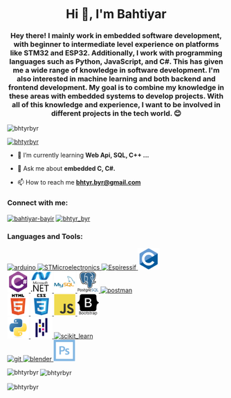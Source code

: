 <h1 align="center">Hi 👋, I'm Bahtiyar</h1>
<h3 align="center">Hey there! I mainly work in embedded software development, with beginner to intermediate level experience on platforms like STM32 and ESP32. Additionally, I work with programming languages such as Python, JavaScript, and C#. This has given me a wide range of knowledge in software development. I'm also interested in machine learning and both backend and frontend development. My goal is to combine my knowledge in these areas with embedded systems to develop projects. With all of this knowledge and experience, I want to be involved in different projects in the tech world. 😊</h3>

<p align="left"> <img src="https://komarev.com/ghpvc/?username=bhtyrbyr&label=Profile%20views&color=480eb4&style=flat" alt="bhtyrbyr" /> </p>

<p align="left"> <a href="https://github.com/ryo-ma/github-profile-trophy"><img src="https://github-profile-trophy.vercel.app/?username=bhtyrbyr" alt="bhtyrbyr" /></a> </p>

- 🌱 I’m currently learning **Web Api, SQL, C++ ...**

- 💬 Ask me about **embedded C, C#.**

- 📫 How to reach me **bhtyr.byr@gmail.com**

<h3 align="left">Connect with me:</h3>
<p align="left">
<a href="https://linkedin.com/in/bahtiyar-bayir" target="blank"><img align="center" src="https://raw.githubusercontent.com/rahuldkjain/github-profile-readme-generator/master/src/images/icons/Social/linked-in-alt.svg" alt="bahtiyar-bayir" height="30" width="40" /></a>
<a href="https://www.hackerrank.com/bhtyr_byr" target="blank"><img align="center" src="https://raw.githubusercontent.com/rahuldkjain/github-profile-readme-generator/master/src/images/icons/Social/hackerrank.svg" alt="bhtyr_byr" height="30" width="40" /></a>
</p>

<h3 align="left">Languages and Tools:</h3>
<p align="left"> <!-- Arduino --> <a href="https://www.arduino.cc/" target="_blank" rel="noreferrer"> <img src="https://cdn.worldvectorlogo.com/logos/arduino-1.svg" alt="arduino" width="50" height="50"/> </a>  <!-- ST Microelectronic -->	<a href="https://www.st.com/en/microcontrollers-microprocessors/stm32-32-bit-arm-cortex-mcus.html" target="_blank" rel="noreferrer"> 		<img src="https://cdn.worldvectorlogo.com/logos/st-microelectronics-1.svg" alt="STMicroelectronics" width="50" height="50"/> 	</a> <!-- Espiressif -->	<a href="https://www.espressif.com/" target="_blank" rel="noreferrer"> 		<img src="https://cdn.worldvectorlogo.com/logos/espressif-systems.svg" alt="Espiressif" width="50" height="50"/> 	</a> <!-- C porgraming -->	<a href="https://www.cprogramming.com/" target="_blank" rel="noreferrer"> 		<img src="https://raw.githubusercontent.com/devicons/devicon/master/icons/c/c-original.svg" alt="c" width="50" height="50"/> 	</a> <br><!-- C# programing -->	<a href="https://www.w3schools.com/cs/" target="_blank" rel="noreferrer"> 		<img src="https://raw.githubusercontent.com/devicons/devicon/master/icons/csharp/csharp-original.svg" alt="csharp" width="50" height="50"/> 	</a> <!-- .Net -->	<a href="https://dotnet.microsoft.com/" target="_blank" rel="noreferrer"> 		<img src="https://raw.githubusercontent.com/devicons/devicon/master/icons/dot-net/dot-net-original-wordmark.svg" alt="dotnet" width="50" height="50"/> 	</a> <!-- MySQL -->	<a href="https://www.mysql.com/" target="_blank" rel="noreferrer"> 		<img src="https://raw.githubusercontent.com/devicons/devicon/master/icons/mysql/mysql-original-wordmark.svg" alt="mysql" width="50" height="50"/> 	</a> <!-- PostgreSQL -->	<a href="https://www.postgresql.org" target="_blank" rel="noreferrer"> 		<img src="https://raw.githubusercontent.com/devicons/devicon/master/icons/postgresql/postgresql-original-wordmark.svg" alt="postgresql" width="50" height="50"/> 	</a> <!-- Postman -->	<a href="https://postman.com" target="_blank" rel="noreferrer"> 		<img src="https://www.vectorlogo.zone/logos/getpostman/getpostman-icon.svg" alt="postman" width="50" height="50"/> 	</a> <br><!-- HTML -->	<a href="https://www.w3.org/html/" target="_blank" rel="noreferrer"> 		<img src="https://raw.githubusercontent.com/devicons/devicon/master/icons/html5/html5-original-wordmark.svg" alt="html5" width="50" height="50"/> 	</a> <!-- CSS -->	<a href="https://www.w3schools.com/css/" target="_blank" rel="noreferrer"> 		<img src="https://raw.githubusercontent.com/devicons/devicon/master/icons/css3/css3-original-wordmark.svg" alt="css3" width="50" height="50"/> 	</a> <!-- JS -->	<a href="https://developer.mozilla.org/en-US/docs/Web/JavaScript" target="_blank" rel="noreferrer"> 		<img src="https://raw.githubusercontent.com/devicons/devicon/master/icons/javascript/javascript-original.svg" alt="javascript" width="50" height="50"/> 	</a> <!-- Bootsrap -->	<a href="https://getbootstrap.com" target="_blank" rel="noreferrer"> 		<img src="https://raw.githubusercontent.com/devicons/devicon/master/icons/bootstrap/bootstrap-plain-wordmark.svg" alt="bootstrap" width="50" height="50"/> 	</a> 	<br><!-- Python -->	<a href="https://www.python.org" target="_blank" rel="noreferrer"> 		<img src="https://raw.githubusercontent.com/devicons/devicon/master/icons/python/python-original.svg" alt="python" width="50" height="50"/> 	</a> <!-- Pandas -->	<a href="https://pandas.pydata.org/" target="_blank" rel="noreferrer"> 		<img src="https://raw.githubusercontent.com/devicons/devicon/2ae2a900d2f041da66e950e4d48052658d850630/icons/pandas/pandas-original.svg" alt="pandas" width="50" height="50"/> 	</a> <!-- Sckit-Learn -->	<a href="https://scikit-learn.org/" target="_blank" rel="noreferrer"> 		<img src="https://upload.wikimedia.org/wikipedia/commons/0/05/Scikit_learn_logo_small.svg" alt="scikit_learn" width="50" height="50"/> 	</a> <br><!-- Git -->	<a href="https://git-scm.com/" target="_blank" rel="noreferrer"> 		<img src="https://www.vectorlogo.zone/logos/git-scm/git-scm-icon.svg" alt="git" width="50" height="50"/> 	</a> <!-- Blender -->	<a href="https://www.blender.org/" target="_blank" rel="noreferrer"> 		<img src="https://download.blender.org/branding/community/blender_community_badge_white.svg" alt="blender" width="50" height="50"/> 	</a> <!-- PS -->	<a href="https://www.photoshop.com/en" target="_blank" rel="noreferrer"> 		<img src="https://raw.githubusercontent.com/devicons/devicon/master/icons/photoshop/photoshop-line.svg" alt="photoshop" width="50" height="50"/> 	</a> </p>

<p><img align="left" src="https://github-readme-stats.vercel.app/api/top-langs?username=bhtyrbyr&show_icons=true&locale=en&layout=compact" alt="bhtyrbyr" /></p>

<p>&nbsp;<img align="center" src="https://github-readme-stats.vercel.app/api?username=bhtyrbyr&show_icons=true&locale=en" alt="bhtyrbyr" /></p>

<p><img align="center" src="https://github-readme-streak-stats.herokuapp.com/?user=bhtyrbyr&" alt="bhtyrbyr" /></p>

